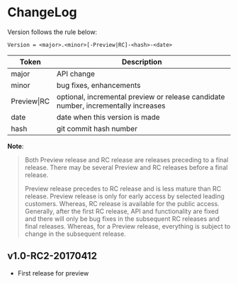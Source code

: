 # ChangeLog

Version follows the rule below:

```
Version = <major>.<minor>[-Preview|RC]-<hash>-<date>
```

Token        | Description
-------------|--------------------------------------------
major        | API change
minor        | bug fixes, enhancements
Preview\|RC  | optional, incremental preview or release candidate number, incrementally increases
date         | date when this version is made
hash         | git commit hash number

**Note**:

> Both Preview release and RC release are releases preceding to a final release.
> There may be several Preview and RC releases before a final release.
>
> Preview release precedes to RC release and is less mature than RC release.
> Preview release is only for early access by selected leading customers.
> Whereas, RC release is available for the public access. Generally, after the
> first RC release, API and functionality are fixed and there will only be bug
> fixes in the subsequent RC releases and final releases. Whereas, for a
> Preview release, everything is subject to change in the subsequent release.

## v1.0-RC2-20170412
* First release for preview
